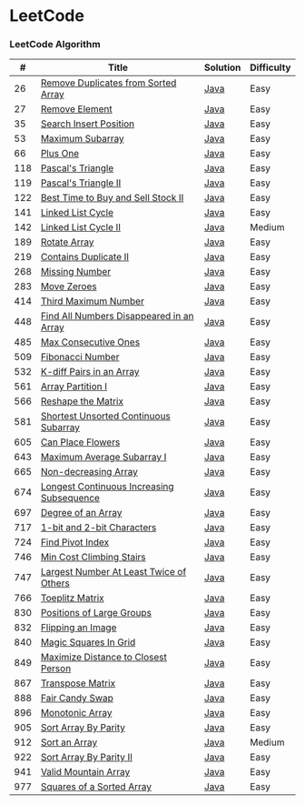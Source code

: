 LeetCode
========

### LeetCode Algorithm


| # | Title | Solution | Difficulty |
|---| ----- | -------- | ---------- |
|26|[Remove Duplicates from Sorted Array](https://leetcode.com/problems/remove-duplicates-from-sorted-array/)| [Java](./Algorithms/RemoveDuplicatesfromSortedArray.java)|Easy|
|27|[Remove Element](https://leetcode.com/problems/remove-element/)| [Java](./Algorithms/RemoveElement.java)|Easy|
|35|[Search Insert Position](https://leetcode.com/problems/search-insert-position/)| [Java](./Algorithms/SearchInsertPosition.java)|Easy|
|53|[Maximum Subarray](https://leetcode.com/problems/maximum-subarray/)| [Java](./Algorithms/MaximumSubarray.java)|Easy|
|66|[Plus One](https://leetcode.com/problems/plus-one/)| [Java](./Algorithms/PlusOne.java)|Easy|
|118|[Pascal's Triangle](https://leetcode.com/problems/pascals-triangle/)| [Java](./Algorithms/RemoveDuplicatesfromSortedArray.java)|Easy|
|119|[Pascal's Triangle II](https://leetcode.com/problems/pascals-triangle-ii/)| [Java](./Algorithms/Pascal'sTriangleII.java)|Easy|
|122|[Best Time to Buy and Sell Stock II](https://leetcode.com/problems/best-time-to-buy-and-sell-stock-ii/)| [Java](./Algorithms/BestTimetoBuyandSellStockII.java)|Easy|
|141|[Linked List Cycle](https://leetcode.com/problems/linked-list-cycle/)| [Java](./Algorithms/LinkedListCycle.java)|Easy|
|142|[Linked List Cycle II](https://leetcode.com/problems/linked-list-cycle-ii/)| [Java](./Algorithms/LinkedListCycleII.java)|Medium|
|189|[Rotate Array](https://leetcode.com/problems/rotate-array/)| [Java](./Algorithms/RotateArray.java)|Easy|
|219|[Contains Duplicate II](https://leetcode.com/problems/contains-duplicate-ii/)| [Java](./Algorithms/ContainsDuplicateII.java)|Easy|
|268|[Missing Number](https://leetcode.com/problems/missing-number/)| [Java](./Algorithms/MissingNumber.java)|Easy|
|283|[Move Zeroes](https://leetcode.com/problems/move-zeroes/)| [Java](./Algorithms/MoveZeroes.java)|Easy|
|414|[Third Maximum Number](https://leetcode.com/problems/third-maximum-number/)| [Java](./Algorithms/ThirdMaximumNumber.java)|Easy|
|448|[Find All Numbers Disappeared in an Array](https://leetcode.com/problems/find-all-numbers-disappeared-in-an-array/)| [Java](./Algorithms/FindAllNumbersDisappearedinanArray.java)|Easy|
|485|[Max Consecutive Ones](https://leetcode.com/problems/max-consecutive-ones/)| [Java](./Algorithms/MaxConsecutiveOnes.java)|Easy|
|509|[Fibonacci Number](https://leetcode.com/problems/fibonacci-number/)| [Java](./Algorithms/FibonacciNumber.java)|Easy|
|532|[K-diff Pairs in an Array](https://leetcode.com/problems/k-diff-pairs-in-an-array/)| [Java](./Algorithms/K-diffPairsinanArray.java)|Easy|
|561|[Array Partition I](https://leetcode.com/problems/array-partition-i/)| [Java](./Algorithms/ArrayPartitionI.java)|Easy|
|566|[Reshape the Matrix](https://leetcode.com/problems/reshape-the-matrix/)| [Java](./Algorithms/ReshapetheMatrix.java)|Easy|
|581|[Shortest Unsorted Continuous Subarray](https://leetcode.com/problems/shortest-unsorted-continuous-subarray/)| [Java](./Algorithms/ShortestUnsortedContinuousSubarray.java)|Easy|
|605|[Can Place Flowers](https://leetcode.com/problems/can-place-flowers/)| [Java](./Algorithms/CanPlaceFlowers.java)|Easy|
|643|[Maximum Average Subarray I](https://leetcode.com/problems/maximum-average-subarray-i/)| [Java](./Algorithms/MaximumAverageSubarrayI.java)|Easy|
|665|[Non-decreasing Array](https://leetcode.com/problems/non-decreasing-array/)| [Java](./Algorithms/Non-decreasingArray.java)|Easy|
|674|[Longest Continuous Increasing Subsequence](https://leetcode.com/problems/longest-continuous-increasing-subsequence/)| [Java](./Algorithms/LongestContinuousIncreasingSubsequence.java)|Easy|
|697|[Degree of an Array](https://leetcode.com/problems/degree-of-an-array/)| [Java](./Algorithms/DegreeofanArray.java)|Easy|
|717|[1-bit and 2-bit Characters](https://leetcode.com/problems/1-bit-and-2-bit-characters/)| [Java](./Algorithms/1-bitand2-bitCharacters.java)|Easy|
|724|[Find Pivot Index](https://leetcode.com/problems/find-pivot-index/)| [Java](./Algorithms/FindPivotIndex.java)|Easy|
|746|[Min Cost Climbing Stairs](https://leetcode.com/problems/min-cost-climbing-stairs/)| [Java](./Algorithms/MinCostClimbingStairs.java)|Easy|
|747|[Largest Number At Least Twice of Others](https://leetcode.com/problems/largest-number-at-least-twice-of-others/)| [Java](./Algorithms/LargestNumberAtLeastTwiceofOthers.java)|Easy|
|766|[Toeplitz Matrix](https://leetcode.com/problems/toeplitz-matrix/)| [Java](./Algorithms/ToeplitzMatrix.java)|Easy|
|830|[Positions of Large Groups](https://leetcode.com/problems/positions-of-large-groups/)| [Java](./Algorithms/PositionsofLargeGroups.java)|Easy|
|832|[Flipping an Image](https://leetcode.com/problems/flipping-an-image/)| [Java](./Algorithms/FlippinganImage.java)|Easy|
|840|[Magic Squares In Grid](https://leetcode.com/problems/magic-squares-in-grid/)| [Java](./Algorithms/MagicSquaresInGrid.java)|Easy|
|849|[Maximize Distance to Closest Person](https://leetcode.com/problems/maximize-distance-to-closest-person/)| [Java](./Algorithms/MaximizeDistancetoClosestPerson.java)|Easy|
|867|[Transpose Matrix](https://leetcode.com/problems/transpose-matrix/)| [Java](./Algorithms/TransposeMatrix.java)|Easy|
|888|[Fair Candy Swap](https://leetcode.com/problems/fair-candy-swap/)| [Java](./Algorithms/FairCandySwap.java)|Easy|
|896|[Monotonic Array](https://leetcode.com/problems/monotonic-array/)| [Java](./Algorithms/MonotonicArray.java)|Easy|
|905|[Sort Array By Parity](https://leetcode.com/problems/sort-array-by-parity/)| [Java](./Algorithms/SortArrayByParity.java)|Easy|
|912|[Sort an Array](https://leetcode.com/problems/sort-an-array/)| [Java](./Algorithms/SortanArray.java)|Medium|
|922|[Sort Array By Parity II](https://leetcode.com/problems/sort-array-by-parity-ii/)| [Java](./Algorithms/SortArrayByParityII.java)|Easy|
|941|[Valid Mountain Array](https://leetcode.com/problems/valid-mountain-array/)| [Java](./Algorithms/ValidMountainArray.java)|Easy|
|977|[Squares of a Sorted Array](https://leetcode.com/problems/squares-of-a-sorted-array/)| [Java](./Algorithms/SquaresofaSortedArray.java)|Easy|
